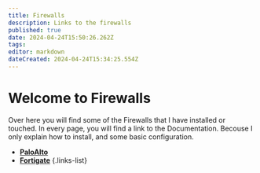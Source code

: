 ```yaml
---
title: Firewalls
description: Links to the firewalls
published: true
date: 2024-04-24T15:50:26.262Z
tags: 
editor: markdown
dateCreated: 2024-04-24T15:34:25.554Z
---
```


# Welcome to Firewalls
Over here you will find some of the Firewalls that I have installed or touched. In every page, you will find a link to the Documentation. Becouse I only explain how to install, and some basic configuration.

- [**PaloAlto**](/firewalls/paloalto)
- [**Fortigate**](/firewalls/fortigate)
  {.links-list}
